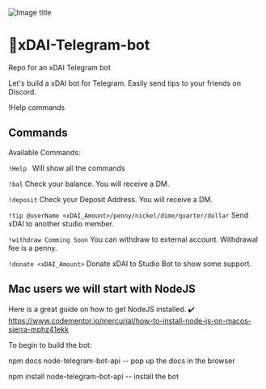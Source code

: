 ![Image title](https://cl.ly/6d5b9bbbf689/Screen%20Shot%202019-02-27%20at%201.43.21%20AM.png)


# 🤖xDAI-Telegram-bot
Repo for an xDAI Telegram bot

Let's build a xDAI bot for Telegram. Easily send tips to your friends on Discord.


!Help commands

## Commands
Available Commands:

`!Help `
Will show all the commands

`!bal`
Check your balance. You will receive a DM.

`!deposit`
Check your Deposit Address. You will receive a DM.

`!tip @userName <xDAI_Amount>/penny/nickel/dime/quarter/dollar`
Send xDAI to another studio member.

`!withdraw Comming Soon`
You can withdraw to external account. Withdrawal fee is a penny.

`!donate <xDAI_Amount>`
Donate xDAI to Studio Bot to show some support.



## Mac users we will start with NodeJS

Here is a great guide on how to get NodeJS installed.
✔️ https://www.codementor.io/mercurial/how-to-install-node-js-on-macos-sierra-mphz41ekk

To begin to build the bot:

npm docs node-telegram-bot-api -- pop up the docs in the browser

npm install node-telegram-bot-api -- install the bot
